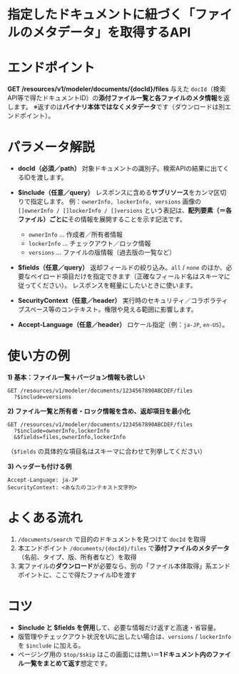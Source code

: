 # 指定したドキュメントに紐づく「ファイルのメタデータ」を取得するAPI

# エンドポイント

**GET /resources/v1/modeler/documents/{docId}/files**
与えた `docId`（検索API等で得たドキュメントID）の**添付ファイル一覧と各ファイルのメタ情報**を返します。
※返すのは**バイナリ本体ではなくメタデータ**です（ダウンロードは別エンドポイント）。

# パラメータ解説

* **docId（必須／path）**
  対象ドキュメントの識別子。検索APIの結果に出てくるIDを渡します。

* **\$include（任意／query）**
  レスポンスに含める**サブリソース**をカンマ区切りで指定します。
  例：`ownerInfo, lockerInfo, versions`
  画像の `[]ownerInfo / []lockerInfo / []versions` という表記は、**配列要素（＝各ファイル）ごとに**その情報を展開することを示す記法です。

  * `ownerInfo` … 作成者／所有者情報
  * `lockerInfo` … チェックアウト／ロック情報
  * `versions` … ファイルの版情報（過去版の一覧など）

* **\$fields（任意／query）**
  返却フィールドの絞り込み。`all` / `none` のほか、必要なペイロード項目だけを指定できます（正確なフィールド名はスキーマに従ってください）。
  レスポンスを軽量にしたいときに使います。

* **SecurityContext（任意／header）**
  実行時のセキュリティ／コラボラティブスペース等のコンテキスト。権限や見える範囲に影響します。

* **Accept-Language（任意／header）**
  ロケール指定（例：`ja-JP`, `en-US`）。

# 使い方の例

**1) 基本：ファイル一覧＋バージョン情報も欲しい**

```
GET /resources/v1/modeler/documents/1234567890ABCDEF/files
  ?$include=versions
```

**2) ファイル一覧と所有者・ロック情報を含め、返却項目を最小化**

```
GET /resources/v1/modeler/documents/1234567890ABCDEF/files
  ?$include=ownerInfo,lockerInfo
  &$fields=files,ownerInfo,lockerInfo
```

（`$fields` の具体的な項目名はスキーマに合わせて列挙してください）

**3) ヘッダーも付ける例**

```
Accept-Language: ja-JP
SecurityContext: <あなたのコンテキスト文字列>
```

# よくある流れ

1. `/documents/search` で目的のドキュメントを見つけて `docId` を取得
2. 本エンドポイント `/documents/{docId}/files` で**添付ファイルのメタデータ**（名前、タイプ、版、所有者など）を取得
3. 実ファイルの**ダウンロード**が必要なら、別の「ファイル本体取得」系エンドポイントに、ここで得たファイルIDを渡す

# コツ

* **\$include と \$fields を併用**して、必要な情報だけ返すと高速・省容量。
* 版管理やチェックアウト状況をUIに出したい場合は、`versions` / `lockerInfo` を `$include` に加える。
* ページング用の `$top/$skip` はこの画面には無い＝**1ドキュメント内のファイル一覧をまとめて返す**想定です。
